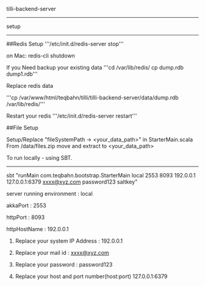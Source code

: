 tilli-backend-server
************************

setup
*********************


##Redis Setup 
'''/etc/init.d/redis-server stop'''

on Mac:
redis-cli shutdown


If you Need backup your existing data
'''cd /var/lib/redis/
cp dump.rdb dump1.rdb'''

Replace redis data

'''cp /var/www/html/teqbahn/tilli/tilli-backend-server/data/dump.rdb /var/lib/redis/'''

Restart your redis
'''/etc/init.d/redis-server restart'''

##File Setup

Setup/Replace "fileSystemPath -> <your_data_path>" in StarterMain.scala
From /data/files.zip move and extract to <your_data_path>



To run locally - using SBT.
**********************

sbt "runMain com.teqbahn.bootstrap.StarterMain local 2553 8093  192.0.0.1  127.0.0.1:6379 xxxx@xyz.com password123 saltkey"

server running environment : local

akkaPort : 2553

httpPort : 8093

httpHostName : 192.0.0.1

1. Replace your system IP Address :
   192.0.0.1

2. Replace your mail id :
   xxxx@xyz.com

3. Replace your password :
   password123

4. Replace your host and port number(host:port)
   127.0.0.1:6379









 
 
